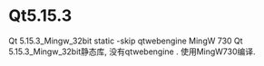 # Qt5.15.3

Qt 5.15.3_Mingw_32bit static -skip qtwebengine 
MingW 730
Qt 5.15.3_Mingw_32bit静态库,
没有qtwebengine .
使用MingW730编译.
